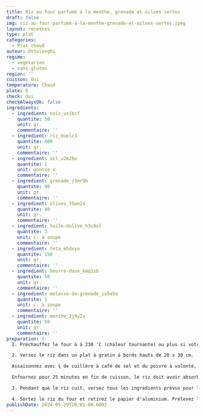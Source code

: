 ```yaml
---
title: Riz au four parfumé à la menthe, grenade et oilves vertes
draft: false
img: riz-au-four-parfumé-à-la-menthe-grenade-et-oilves-vertes.jpeg
layout: recettes
type: plat
categories:
  - Plat chaud
auteur: Ottolenghi
regime:
  - vegetarien
  - sans-gluten
region: ''
cuisson: Oui
temperature: Chaud
plate: 6
check: Oui
checkAlwaysOk: false
ingredients:
  - ingredient: noix_usibcf
    quantite: 50
    unit: gr.
    commentaire: ''
  - ingredient: riz_0uelc3
    quantite: 400
    unit: gr.
    commentaire: ''
  - ingredient: ail_u2m28w
    quantite: 1
    unit: gousse·s
    commentaire: ''
  - ingredient: grenade_j3mr9h
    quantite: 90
    unit: gr.
    commentaire: ''
  - ingredient: olives_75wo2d
    quantite: 40
    unit: gr.
    commentaire: ''
  - ingredient: huile-dolive_h3c8al
    quantite: 3
    unit: c. à soupe
    commentaire: ''
  - ingredient: feta_m5dxyo
    quantite: 150
    unit: gr.
    commentaire: ''
  - ingredient: beurre-doux_kmq1zb
    quantite: 50
    unit: gr.
    commentaire: ''
  - ingredient: melasse-de-grenade_ia5a5o
    quantite: 1
    unit: c. à soupe
    commentaire: ''
  - ingredient: menthe_2j9y2v
    quantite: 50
    unit: gr.
    commentaire: ''
preparation: |-
  I. Préchauffez le four à à 230 'C (chaleur tournante) ou plus si votre four le permet.

  2. Versez le riz dans un plat à gratin à bords hauts de 20 x 30 cm.

  Assaisonnez avec ¾ de cuillère à café de sel et du poivre à volonté, arrosez de beurre fondu, puis mouillez avec l'eau bouillante. Déposez les brins de menthe sur le dessus, puis couvrez le plat hermétiquement ave du papier d'aluminium.

  Enfournez pour 25 minutes en fin de cuisson, le riz doit avoir absorbé tout le liquide et s'égrener facilement.

  3. Pendant que le riz cuit, versez tous les ingrédients prévus pour la garniture sauf les 10 g de menthe ciselée dans un cul-depoule, ajoutez ¼ de cuillère à café de sel, mélangez et réservez.

  4. Sortez le riz du four et retirez le papier d'aluminium. Prélevez les feuilles sur les brins de menthe (jetez les tiges) et déposez-les sur le riz, puis parseme de feta. Juste avant de servir, incorporez les 10 g de menthe ciselée dans la garniture et versez sur le riz de manière homogène. Servez chaud.
publishDate: 2024-05-29T20:01:00.000Z
---
```

